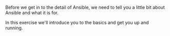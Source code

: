 Before we get in to the detail of Ansible, we need to tell you a little bit about Ansible and what it is for.

In this exercise we'll introduce you to the basics and get you up and running.